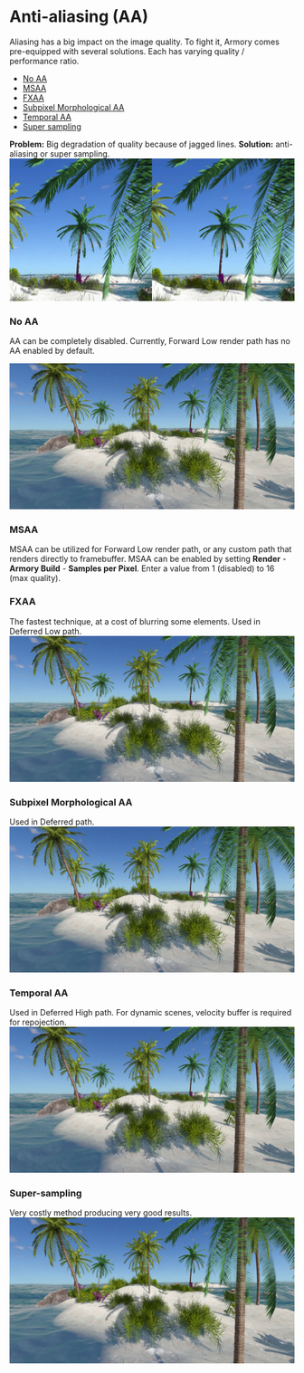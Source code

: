 # Anti-aliasing (AA)

Aliasing has a big impact on the image quality. To fight it, Armory comes pre-equipped with several solutions. Each has varying quality / performance ratio.

- [No AA](#no-aa)
- [MSAA](#msaa)
- [FXAA](#fxaa)
- [Subpixel Morphological AA](#subpixel-morphological-aa)
- [Temporal AA](#taa)
- [Super sampling](#super-sampling)

**Problem:** Big degradation of quality because of jagged lines. **Solution:** anti-aliasing or super sampling.
![](/graphics/img/aa/noaa_taa.jpg)

### No AA

AA can be completely disabled. Currently, Forward Low render path has no AA enabled by default.

![](/graphics/img/aa/noaa.jpg)

### MSAA

MSAA can be utilized for Forward Low render path, or any custom path that renders directly to framebuffer. MSAA can be enabled by setting **Render** - **Armory Build** - **Samples per Pixel**. Enter a value from 1 (disabled) to 16 (max quality).

### FXAA
The fastest technique, at a cost of blurring some elements. Used in Deferred Low path.
![](/graphics/img/aa/fxaa.jpg)

### Subpixel Morphological AA
Used in Deferred path.
![](/graphics/img/aa/smaa.jpg)

### Temporal AA
Used in Deferred High path. For dynamic scenes, velocity buffer is required for repojection.
![](/graphics/img/aa/taa_smaa.jpg)

### Super-sampling
Very costly method producing very good results.
![](/graphics/img/aa/taa_smaa_2x.jpg)
